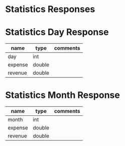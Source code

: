 # Statistics Responses

# Statistics Day Response

| name    | type   | comments |
| ------- | ------ | -------- |
| day     | int    |          |
| expense | double |          |
| revenue | double |          |

# Statistics Month Response

| name    | type   | comments |
| ------- | ------ | -------- |
| month   | int    |          |
| expense | double |          |
| revenue | double |          |
